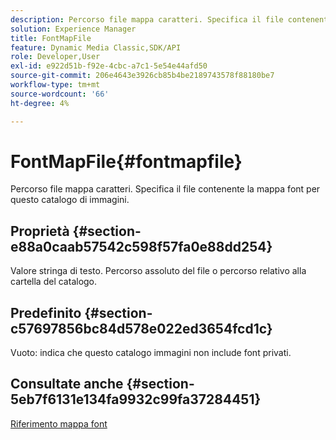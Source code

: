```yaml
---
description: Percorso file mappa caratteri. Specifica il file contenente la mappa font per questo catalogo di immagini.
solution: Experience Manager
title: FontMapFile
feature: Dynamic Media Classic,SDK/API
role: Developer,User
exl-id: e922d51b-f92e-4cbc-a7c1-5e54e44afd50
source-git-commit: 206e4643e3926cb85b4be2189743578f88180be7
workflow-type: tm+mt
source-wordcount: '66'
ht-degree: 4%

---
```


# FontMapFile{#fontmapfile}

Percorso file mappa caratteri. Specifica il file contenente la mappa font per questo catalogo di immagini.

## Proprietà {#section-e88a0caab57542c598f57fa0e88dd254}

Valore stringa di testo. Percorso assoluto del file o percorso relativo alla cartella del catalogo.

## Predefinito {#section-c57697856bc84d578e022ed3654fcd1c}

Vuoto: indica che questo catalogo immagini non include font privati.

## Consultate anche {#section-5eb7f6131e134fa9932c99fa37284451}

[Riferimento mappa font](../../../../../is-api/image-catalog/image-serving-api-ref/c-image-catalog-reference/c-font-map-reference/c-font-map-reference.md#concept-f81f319d03c646c5a8ef87b3277dd37d)
